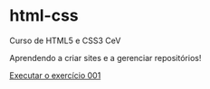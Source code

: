 # html-css
 Curso de HTML5 e CSS3 CeV

Aprendendo a criar sites e a gerenciar repositórios!

<a href="https://lucianotbrum.github.io/html-css/exercicios/ex001/index.html">Executar o exercício 001<a/>